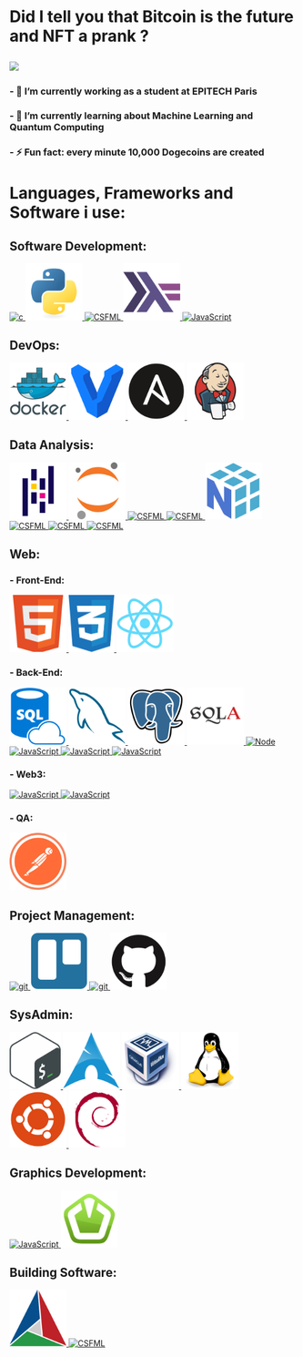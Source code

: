 # Did I tell you that Bitcoin is the future and NFT a prank ?<p align="center">
  <img src="https://github-readme-stats.vercel.app/api?username=Clement-Mikula&show_icons=true">
</p>

### - 🔭 I’m currently working as a student at EPITECH Paris
### - 🌱 I’m currently learning about Machine Learning and Quantum Computing
### - ⚡ Fun fact: every minute 10,000 Dogecoins are created



<h1 align="left">Languages, Frameworks and Software i use:</h1>

<h2 align="left">Software Development:</h2>
<p align="left">
  <a href="https://www.cprogramming.com/" target="_blank"> <img src="https://www.angeluriot.com/portfolio/resources/shapes/skills/C.svg" alt="c" width="100" height="100"/> </a>
  <a href="https://www.python.org" target="_blank"> <img src="https://raw.githubusercontent.com/devicons/devicon/master/icons/python/python-original.svg" alt="python" width="100" height="100"/> </a>
  <a href="https://en.wikipedia.org/wiki/C%2B%2B" target="_blank"> <img src="https://www.angeluriot.com/portfolio/resources/shapes/skills/Cpp.svg" alt="CSFML" width="100" height="100"/
  > </a>
    <a href="https://www.haskell.org/" target="_blank"> <img src="https://raw.githubusercontent.com/devicons/devicon/1119b9f84c0290e0f0b38982099a2bd027a48bf1/icons/haskell/haskell-original.svg" alt="CSFML" width="100" height="100"/
  > </a>
    <a href="https://www.java.com" target="_blank"> <img src="https://www.angeluriot.com/portfolio/resources/shapes/skills/Java.svg" alt="JavaScript" width="100" height="100"/> </a>
  
<h2 align="left">DevOps:</h2>
  <a href="https://www.docker.com/" target="_blank"> <img src="https://raw.githubusercontent.com/devicons/devicon/master/icons/docker/docker-original-wordmark.svg" alt="docker" width="100" height="100"/>
  </a>
    <a href="https://www.vagrantup.com/" target="_blank"> <img src="https://raw.githubusercontent.com/devicons/devicon/master/icons/vagrant/vagrant-original.svg" alt="docker" width="100" height="100"/>
  </a>
  <a href="https://www.ansible.com/" target="_blank"> <img src="https://raw.githubusercontent.com/devicons/devicon/master/icons/ansible/ansible-original.svg" alt="docker" width="100" height="100"/>
  </a>
  <a href="https://www.jenkins.io/" target="_blank"> <img src="https://raw.githubusercontent.com/devicons/devicon/1119b9f84c0290e0f0b38982099a2bd027a48bf1/icons/jenkins/jenkins-original.svg" alt="docker" width="100" height="100"/>
  </a>

<h2 align="left">Data Analysis:</h2>
  <a href="https://pandas.pydata.org/" target="_blank"> <img src="https://raw.githubusercontent.com/devicons/devicon/1119b9f84c0290e0f0b38982099a2bd027a48bf1/icons/pandas/pandas-original.svg" alt="CSFML" width="100" height="100"/> </a>
  <a href="https://jupyter.org/" target="_blank"> <img src="https://raw.githubusercontent.com/devicons/devicon/1119b9f84c0290e0f0b38982099a2bd027a48bf1/icons/jupyter/jupyter-original.svg" alt="CSFML" width="100" height="100"/> </a>
  <a href="https://www.tensorflow.org/" target="_blank"> <img src="https://www.angeluriot.com/portfolio/resources/shapes/skills/Tensorflow.svg" alt="CSFML" width="100" height="100"/> </a>
  <a href="https://keras.io/" target="_blank"> <img src="https://upload.wikimedia.org/wikipedia/commons/thumb/a/ae/Keras_logo.svg/1200px-Keras_logo.svg.png" alt="CSFML" width="100" height="100"/> </a>
  <a href="https://numpy.org/" target="_blank"> <img src="https://raw.githubusercontent.com/devicons/devicon/1119b9f84c0290e0f0b38982099a2bd027a48bf1/icons/numpy/numpy-original.svg" alt="CSFML" width="100" height="100"/> </a>
  <a href="https://scikit-learn.org/" target="_blank"> <img src="https://www.ambient-it.net/wp-content/uploads/2018/07/scikit-learn-175.png" alt="CSFML" width="100" height="100"/> </a>
  <a href="https://matplotlib.org/" target="_blank"> <img src="https://upload.wikimedia.org/wikipedia/commons/thumb/0/01/Created_with_Matplotlib-logo.svg/2048px-Created_with_Matplotlib-logo.svg.png" alt="CSFML" width="100" height="100"/> </a>
  <a href="https://plotly.com/" target="_blank"> <img src="https://i.directioninformatique.com/wp-content/uploads/2020/01/plotlylogo.png" alt="CSFML" width="100" height="100"/> </a>
  
<h2 align="left">Web:</h2>
<h3 align="left">- Front-End:</h3>
  <a href="https://developer.mozilla.org/fr/docs/Web/HTML" target="_blank"> <img src="html.png?raw=true" alt="HTML" width="100" height="100"/> </a>
  <a href="https://developer.mozilla.org/fr/docs/Web/CSS" target="_blank"> <img src="css.png?raw=true" alt="CSS" width="80" height="100"/> </a>
  <a href="https://fr.reactjs.org/" target="_blank"> <img src="https://raw.githubusercontent.com/devicons/devicon/1119b9f84c0290e0f0b38982099a2bd027a48bf1/icons/react/react-original.svg" alt="React" width="100" height="100"/> </a>
<h3 align="left">- Back-End:</h3>
  <a href="https://sql.sh" target="_blank"> <img src="sql2.png?raw=true" alt="SQL" width="100" height="100"/> </a>
  <a href="https://mysql.com" target="_blank"> <img src="https://raw.githubusercontent.com/devicons/devicon/1119b9f84c0290e0f0b38982099a2bd027a48bf1/icons/mysql/mysql-original.svg" alt="SQL" width="100" height="100"/> </a>
  <a href="https://www.postgresql.org/" target="_blank"> <img src="https://raw.githubusercontent.com/devicons/devicon/1119b9f84c0290e0f0b38982099a2bd027a48bf1/icons/postgresql/postgresql-original.svg" alt="SQL" width="100" height="100"/> </a>
  <a href="https://www.sqlalchemy.org/" target="_blank"> <img src="https://raw.githubusercontent.com/devicons/devicon/1119b9f84c0290e0f0b38982099a2bd027a48bf1/icons/sqlalchemy/sqlalchemy-original.svg" alt="SQL" width="100" height="100"/> </a>
  <a href="https://nodejs.org/en/" target="_blank"> <img src="https://www.angeluriot.com/portfolio/resources/shapes/skills/NodeJS.svg" alt="Node" width="100" height="100"/> </a>
  <a href="https://developer.mozilla.org/fr/docs/Web/JavaScript" target="_blank"> <img src="https://www.angeluriot.com/portfolio/resources/shapes/skills/JavaScript.svg" alt="JavaScript" width="100" height="100"/> </a>
  <a href="https://www.typescriptlang.org/" target="_blank"> <img src="https://www.angeluriot.com/portfolio/resources/shapes/skills/TypeScript.svg" alt="JavaScript" width="100" height="100"/> </a>
  <a href="http://expressjs.com" target="_blank"> <img src="https://www.angeluriot.com/portfolio/resources/images/skills/ExpressJS.png" alt="JavaScript" width="100" height="100"/> </a>
  
  <h3 align="left">- Web3:</h3>
  <a href="https://soliditylang.org/" target="_blank"> <img src="https://www.angeluriot.com/portfolio/resources/shapes/skills/Solidity.svg" alt="JavaScript" width="100" height="100"/> </a>
  <a href="https://web3js.readthedocs.io/en/v1.7.5/" target="_blank"> <img src="https://seeklogo.com/images/W/web3js-logo-62DEE79B50-seeklogo.com.png" alt="JavaScript" width="100" height="100"/> </a>

<h3 align="left">- QA:</h3>
  <a href="https://www.postman.com" target="_blank"> <img src="postman.png?raw=true" alt="Postman" width="100" height="100"/> </a>
  
<h2 align="left">Project Management:</h2>
  <a href="https://git-scm.com/" target="_blank"> <img src="https://www.vectorlogo.zone/logos/git-scm/git-scm-icon.svg" alt="git" width="100" height="100"/> </a>
  <a href="https://trello.com" target="_blank"> <img src="https://raw.githubusercontent.com/devicons/devicon/master/icons/trello/trello-plain.svg" alt="git" width="100" height="100"/> </a>
  <a href="https://notion.so" target="_blank"> <img src="https://upload.wikimedia.org/wikipedia/commons/thumb/e/e9/Notion-logo.svg/1200px-Notion-logo.svg.png" alt="git" width="100" height="100"/> </a>
  <a href="https://github.com" target="_blank"> <img src="https://raw.githubusercontent.com/devicons/devicon/1119b9f84c0290e0f0b38982099a2bd027a48bf1/icons/github/github-original.svg" alt="git" width="100" height="100"/> </a>

<h2 align="left">SysAdmin:</h2>
  <a href="https://fr.wikipedia.org/wiki/Bourne-Again_shell" target="_blank"> <img src="bash.png?raw=true" alt="Bash" width="90" height="100"/> </a>
  <a href="https://archlinux.org" target="_blank"> <img src="Archlinux.png?raw=true" alt="ArchLinux" width="100" height="100"/> </a>
  <a href="https://www.virtualbox.org" target="_blank"> <img src="Virtualbox_logo.png?raw=true" alt="VirtualBox" width="100" height="100"/> </a>
  <a href="https://www.linux.org/" target="_blank"> <img src="https://raw.githubusercontent.com/devicons/devicon/master/icons/linux/linux-original.svg" alt="linux" width="100" height="100"/> </a>
  <a href="https://ubuntu.com/server" target="_blank"> <img src="https://raw.githubusercontent.com/devicons/devicon/master/icons/ubuntu/ubuntu-plain.svg" alt="linux" width="100" height="100"/> </a>
  <a href="https://debian.org" target="_blank"> <img src="https://raw.githubusercontent.com/devicons/devicon/1119b9f84c0290e0f0b38982099a2bd027a48bf1/icons/debian/debian-original.svg" alt="git" width="100" height="100"/> </a>

<h2 align="left">Graphics Development:</h2>
  <a href="https://unity.com/" target="_blank"> <img src="https://www.angeluriot.com/portfolio/resources/shapes/skills/Unity.svg" alt="JavaScript" width="100" height="100"/> </a>
  <a href="https://www.sfml-dev.org" target="_blank"> <img src="SFML.png?raw=true" alt="CSFML" width="100" height="100"/> </a>

<h2 align="left">Building Software:</h2>
  <a href="https://cmake.org/" target="_blank"> <img src="https://raw.githubusercontent.com/devicons/devicon/1119b9f84c0290e0f0b38982099a2bd027a48bf1/icons/cmake/cmake-original.svg" alt="CSFML" width="100" height="100"/> </a>
  <a href="https://www.gnu.org/software/make/" target="_blank"> <img src="https://upload.wikimedia.org/wikipedia/commons/thumb/2/22/Heckert_GNU_white.svg/langfr-1024px-Heckert_GNU_white.svg.png" alt="CSFML" width="100" height="100"/> </a>
</p>
